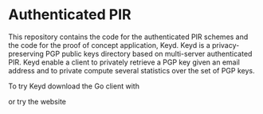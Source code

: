 # Authenticated PIR
This repository contains the code for the authenticated PIR schemes and the code
for the proof of concept application, Keyd. 
Keyd is a privacy-preserving PGP public keys directory based on multi-server
authenticated PIR.
Keyd enable a client to privately retrieve a PGP key given an email address and 
to private compute several statistics over the set of PGP keys.

To try Keyd download the Go client with

or try the website

<!---
### Verifiable PIR taxonomy
The repository contains different verifiable PIR schemes. Keyd will be based
either on the multi-bit DPF-based scheme or on the multi-bit matrix-based
scheme. These are called `dpf` and `it` schemes in the code, respectively. In
particular, both [lib/client](lib/client) and [lib/server](lib/server) contain
files `dpf.go` and `it.go` which contains the logic for the verifiable PIR
schemes on which we build Keyd.

### Keyd workflow
Keyd works with a client and two servers. The input of the system is an email
address and the output is the public PGP key of the given email address.
The client client gets the email address and hashes is to identify the index of
the entry to be retrieved using the verifiable PIR scheme. Several email
addresses map to the same database entry (which is in fact a column of field
elements encoding PGP public keys). The client computes the verifiable PIR
queries using the index and sends the queries to the servers. For this, the
method `QueryBytes` (implemented by both DPF-based and matrix-based PIR) is
used. Upon receiving a query, the server compute the appropriate answer using
the `AnswerBytes` method and send the encoded answer to the client. 
Upon receiving the two answers the client uses the `ReconstructBytes` function
to check the correctness of the retrieved answers and reconstruct the database
entry. Finally, the client scans all the keys in the reconstructed entry and
returns the correct key with respect to the initial email address.

### Code organization
The [lib](lib) folder is organized as follows.
  * [lib/client](lib/client): contains all the logic for the client operations
    in the different (verifiable) PIR schemes. The file
    [lib/client/client.go](lib/client/client.go) contains the definition of the
    Client interface and general functions used to implement the client for
    different schemes. The other files contains the types and functions specific
    to each scheme.
  * [lib/constants](lib/constants): defines the constant used by the schemes. 
  * [lib/database](lib/database): contains the database's logic. The database
      is created once by the servers  and this should not have a negative impact
      on Keyd, which uses the `DB` type defined in
      [lib/database/db.go](lib/database/db.go).
  * [lib/dpf](lib/dpf): contains the implementation of the distributed point
      function (DPF) used in combination with verifiable PIR. 
  * [lib/field](lib/field): contains the logic of the field used by the
      information-theoretic VPIR protocols.
  * [lib/merkle](lib/merkle): is the library for the Merkle tree. This VPIR
      approach is not used by Keyd and therefore this folder can be safely
      ignored.
  * [lib/monitor](lib/monitor): implements a CPU time timer, used only for tests
      and evaluation.
  * [lib/pgp](lib/pgp): contains the logic to parse the SKS dump (PGP keys
      dump). 
  * [lib/proto](lib/proto): contains the gRPC logic.
  * [lib/server](lib/server): same structure as [lib/client](lib/client).
  * [lib/utils](lib/utils): contains various utils.

The [cmd](cmd) folder is organized in two distinct folders, [cmd/grpc](cmd/grpc)
and [cmd/aws](cmd/aws). The former implements the gRPC logic, the latter is to
be considered useless now, since AWS Lambda is not a viable solution to deploy
Keyd. 

The file [config.toml](config.toml) contains the configurations for the
client-server logic. Right now, it contains only IP addresses and ports of the
servers.

The [data](data) folder contains the data used by Keyd. In particular, it
contains the files of the SKS dump, i.e. the set of PGP keys. These files are
available on the shared Google Drive.

The test of the (V)PIR schemes are specified in the `*_test.go` files. 
The test relative to Keyd and its underlying cryptographic primitives are in
[key_test.go](key_test.go) and [vpir_test.go](vpir_test.go).

[scripts](scripts) and [simulations](simulations) contain useful scripts and
code for the evaluation of the cryptographic schemes. 
 --->
